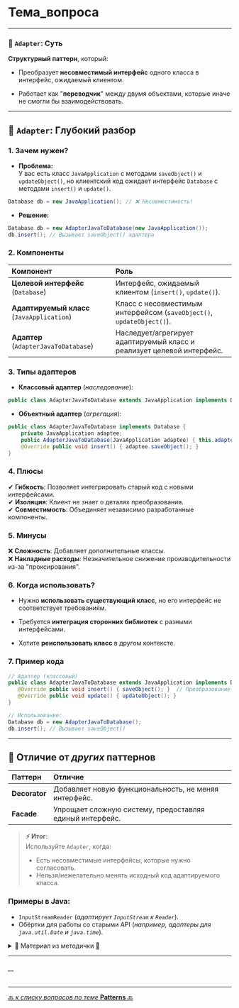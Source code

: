 # Тема_вопроса

---

### 🎯 `Adapter`: Суть
**Структурный паттерн**, который:

* Преобразует **несовместимый интерфейс** одного класса в интерфейс, ожидаемый клиентом.

* Работает как "**переводчик**" между двумя объектами, которые иначе не смогли бы взаимодействовать.

---
## 📌 `Adapter`: Глубокий разбор

### 1. Зачем нужен?
* **Проблема:**   
   У вас есть класс `JavaApplication` с методами `saveObject()` и `updateObject()`, 
но клиентский код ожидает интерфейс `Database` с методами `insert()` и `update()`.

```java
Database db = new JavaApplication(); // ❌ Несовместимость!
```

* **Решение:**   

```java
Database db = new AdapterJavaToDatabase(new JavaApplication());
db.insert(); // Вызывает saveObject() адаптера
```

### 2. Компоненты

| Компонент                                  | 	Роль                                                                   |
|:-------------------------------------------|:------------------------------------------------------------------------|
| **Целевой интерфейс** (`Database`)         | 	Интерфейс, ожидаемый клиентом (`insert()`, `update()`).                |
| **Адаптируемый класс** (`JavaApplication`) | 	Класс с несовместимым интерфейсом (`saveObject()`, `updateObject()`).  |
| **Адаптер** (`AdapterJavaToDatabase`)      | 	Наследует/агрегирует адаптируемый класс и реализует целевой интерфейс. |

### 3. Типы адаптеров
* **Классовый адаптер** (_наследование_):

```java
public class AdapterJavaToDatabase extends JavaApplication implements Database { ... }
```

* **Объектный адаптер** (_агрегация_):

```java
public class AdapterJavaToDatabase implements Database {
    private JavaApplication adaptee;
    public AdapterJavaToDatabase(JavaApplication adaptee) { this.adaptee = adaptee; }
    @Override public void insert() { adaptee.saveObject(); }
}
```

### 4. Плюсы  
   ✔ **Гибкость**: Позволяет интегрировать старый код с новыми интерфейсами.  
   ✔ **Изоляция**: Клиент не знает о деталях преобразования.  
   ✔ **Совместимость**: Объединяет независимо разработанные компоненты.  

### 5. Минусы  
   ❌ **Сложность**: Добавляет дополнительные классы.  
   ❌ **Накладные расходы**: Незначительное снижение производительности из-за "проксирования".  

### 6. Когда использовать?
* Нужно **использовать существующий класс**, но его интерфейс не соответствует требованиям.  

* Требуется **интеграция сторонних библиотек** с разными интерфейсами.

* Хотите **реиспользовать класс** в другом контексте.

### 7. Пример кода
```java
// Адаптер (классовый)
public class AdapterJavaToDatabase extends JavaApplication implements Database {
   @Override public void insert() { saveObject(); }  // Преобразование saveObject() → insert()
   @Override public void update() { updateObject(); }
}

// Использование:
Database db = new AdapterJavaToDatabase();
db.insert(); // Вызывает saveObject()
```

---
## 📌 Отличие от _других_ паттернов

| Паттерн       | 	Отличие                                                  |
|:--------------|:----------------------------------------------------------|
| **Decorator** | 	Добавляет новую функциональность, не меняя интерфейс.    |
| **Facade**    | 	Упрощает сложную систему, предоставляя единый интерфейс. |

> **⚡ Итог:**  
> Используйте `Adapter`, когда:  
> * Есть несовместимые интерфейсы, которые нужно согласовать.  
> * Нельзя/нежелательно менять исходный код адаптируемого класса.  

### Примеры в Java:
* `InputStreamReader` (_адаптирует `InputStream` к `Reader`_).
* Обёртки для работы со старыми API (_например, адаптеры для `java.util.Date` и `java.time`_).



<details>
        <summary>📝 Материал из методички 🔽</summary>

```text
Структурный паттерн проектирования, который позволяет объектам с несовместимыми интерфейсами работать вместе.
Это объект-переводчик, который трансформирует интерфейс или данные одного объекта в такой вид, 
чтобы он стал понятен другому объекту.
При этом адаптер оборачивает один из объектов, так что другой объект даже не знает о наличии первого.

+: Отделяет и скрывает от клиента подробности преобразования различных интерфейсов.
- : Усложняет код программы из-за введения дополнительных классов.
```

</details>

---
###### __

---

[🔙 _к списку вопросов по теме_ **Patterns** 🔙](/ITM/ITM07_Patterns/patterns.md)
